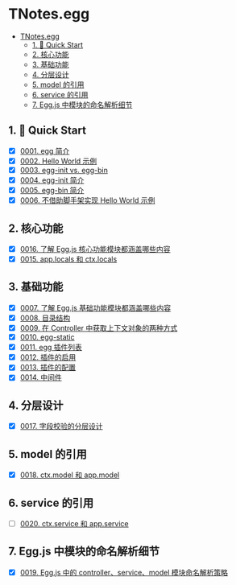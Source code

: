 # TNotes.egg

<!-- region:toc -->

- [TNotes.egg](#tnotesegg)
  - [1. 🚀 Quick Start](#1--quick-start)
  - [2. 核心功能](#2-核心功能)
  - [3. 基础功能](#3-基础功能)
  - [4. 分层设计](#4-分层设计)
  - [5. model 的引用](#5-model-的引用)
  - [6. service 的引用](#6-service-的引用)
  - [7. Egg.js 中模块的命名解析细节](#7-eggjs-中模块的命名解析细节)

<!-- endregion:toc -->

## 1. 🚀 Quick Start

- [x] [0001. egg 简介](https://github.com/tnotesjs/TNotes.egg/tree/main/notes/0001.%20egg%20%E7%AE%80%E4%BB%8B/README.md)
- [x] [0002. Hello World 示例](https://github.com/tnotesjs/TNotes.egg/tree/main/notes/0002.%20Hello%20World%20%E7%A4%BA%E4%BE%8B/README.md)
- [x] [0003. egg-init vs. egg-bin](https://github.com/tnotesjs/TNotes.egg/tree/main/notes/0003.%20egg-init%20vs.%20egg-bin/README.md)
- [x] [0004. egg-init 简介](https://github.com/tnotesjs/TNotes.egg/tree/main/notes/0004.%20egg-init%20%E7%AE%80%E4%BB%8B/README.md)
- [x] [0005. egg-bin 简介](https://github.com/tnotesjs/TNotes.egg/tree/main/notes/0005.%20egg-bin%20%E7%AE%80%E4%BB%8B/README.md)
- [x] [0006. 不借助脚手架实现 Hello World 示例](https://github.com/tnotesjs/TNotes.egg/tree/main/notes/0006.%20%E4%B8%8D%E5%80%9F%E5%8A%A9%E8%84%9A%E6%89%8B%E6%9E%B6%E5%AE%9E%E7%8E%B0%20Hello%20World%20%E7%A4%BA%E4%BE%8B/README.md)

## 2. 核心功能

- [x] [0016. 了解 Egg.js 核心功能模块都涵盖哪些内容](https://github.com/tnotesjs/TNotes.egg/tree/main/notes/0016.%20%E4%BA%86%E8%A7%A3%20Egg.js%20%E6%A0%B8%E5%BF%83%E5%8A%9F%E8%83%BD%E6%A8%A1%E5%9D%97%E9%83%BD%E6%B6%B5%E7%9B%96%E5%93%AA%E4%BA%9B%E5%86%85%E5%AE%B9/README.md)
- [x] [0015. app.locals 和 ctx.locals](https://github.com/tnotesjs/TNotes.egg/tree/main/notes/0015.%20app.locals%20%E5%92%8C%20ctx.locals/README.md)

## 3. 基础功能

- [x] [0007. 了解 Egg.js 基础功能模块都涵盖哪些内容](https://github.com/tnotesjs/TNotes.egg/tree/main/notes/0007.%20%E4%BA%86%E8%A7%A3%20Egg.js%20%E5%9F%BA%E7%A1%80%E5%8A%9F%E8%83%BD%E6%A8%A1%E5%9D%97%E9%83%BD%E6%B6%B5%E7%9B%96%E5%93%AA%E4%BA%9B%E5%86%85%E5%AE%B9/README.md)
- [x] [0008. 目录结构](https://github.com/tnotesjs/TNotes.egg/tree/main/notes/0008.%20%E7%9B%AE%E5%BD%95%E7%BB%93%E6%9E%84/README.md)
- [x] [0009. 在 Controller 中获取上下文对象的两种方式](https://github.com/tnotesjs/TNotes.egg/tree/main/notes/0009.%20%E5%9C%A8%20Controller%20%E4%B8%AD%E8%8E%B7%E5%8F%96%E4%B8%8A%E4%B8%8B%E6%96%87%E5%AF%B9%E8%B1%A1%E7%9A%84%E4%B8%A4%E7%A7%8D%E6%96%B9%E5%BC%8F/README.md)
- [x] [0010. egg-static](https://github.com/tnotesjs/TNotes.egg/tree/main/notes/0010.%20egg-static/README.md)
- [x] [0011. egg 插件列表](https://github.com/tnotesjs/TNotes.egg/tree/main/notes/0011.%20egg%20%E6%8F%92%E4%BB%B6%E5%88%97%E8%A1%A8/README.md)
- [x] [0012. 插件的启用](https://github.com/tnotesjs/TNotes.egg/tree/main/notes/0012.%20%E6%8F%92%E4%BB%B6%E7%9A%84%E5%90%AF%E7%94%A8/README.md)
- [x] [0013. 插件的配置](https://github.com/tnotesjs/TNotes.egg/tree/main/notes/0013.%20%E6%8F%92%E4%BB%B6%E7%9A%84%E9%85%8D%E7%BD%AE/README.md)
- [x] [0014. 中间件](https://github.com/tnotesjs/TNotes.egg/tree/main/notes/0014.%20%E4%B8%AD%E9%97%B4%E4%BB%B6/README.md)

## 4. 分层设计

- [x] [0017. 字段校验的分层设计](https://github.com/tnotesjs/TNotes.egg/tree/main/notes/0017.%20%E5%AD%97%E6%AE%B5%E6%A0%A1%E9%AA%8C%E7%9A%84%E5%88%86%E5%B1%82%E8%AE%BE%E8%AE%A1/README.md)

## 5. model 的引用

- [x] [0018. ctx.model 和 app.model](https://github.com/tnotesjs/TNotes.egg/tree/main/notes/0018.%20ctx.model%20%E5%92%8C%20app.model/README.md)

## 6. service 的引用

- [ ] [0020. ctx.service 和 app.service](https://github.com/tnotesjs/TNotes.egg/tree/main/notes/0020.%20ctx.service%20%E5%92%8C%20app.service/README.md)

## 7. Egg.js 中模块的命名解析细节

- [x] [0019. Egg.js 中的 controller、service、model 模块命名解析策略](https://github.com/tnotesjs/TNotes.egg/tree/main/notes/0019.%20Egg.js%20%E4%B8%AD%E7%9A%84%20controller%E3%80%81service%E3%80%81model%20%E6%A8%A1%E5%9D%97%E5%91%BD%E5%90%8D%E8%A7%A3%E6%9E%90%E7%AD%96%E7%95%A5/README.md)
